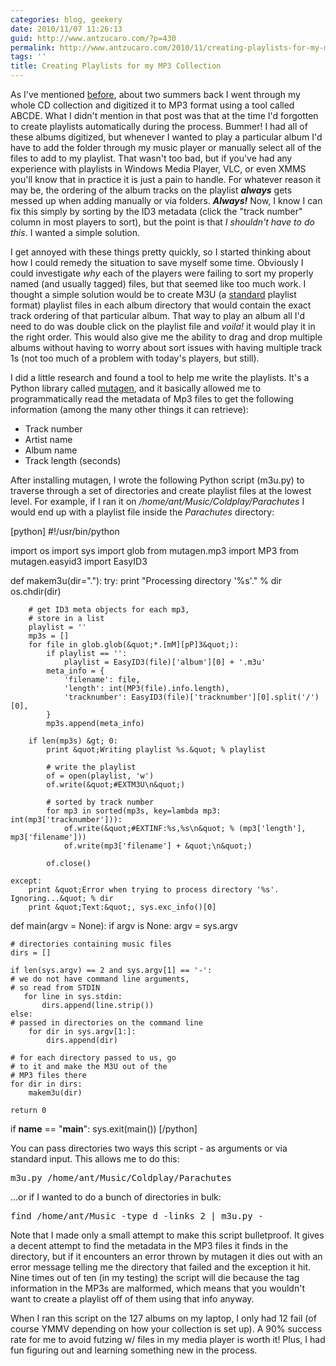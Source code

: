 ```yaml
---
categories: blog, geekery
date: 2010/11/07 11:26:13
guid: http://www.antzucaro.com/?p=430
permalink: http://www.antzucaro.com/2010/11/creating-playlists-for-my-mp3-collection/
tags: ''
title: Creating Playlists for my MP3 Collection
---
```

As I've mentioned <a href="http://www.antzucaro.com/2010/11/abcde-a-better-cd-encoder/">before</a>, about two summers back I went through my whole CD collection and digitized it to MP3 format using a tool called ABCDE. What I didn't mention in that post was that at the time I'd forgotten to create playlists automatically during the process. Bummer! I had all of these albums digitized, but whenever I wanted to play a particular album I'd have to add the folder through my music player or manually select all of the files to add to my playlist. That wasn't too bad, but if you've had any experience with playlists in Windows Media Player, VLC, or even XMMS you'll know that in practice it is just a pain to handle. For whatever reason it may be, the ordering of the album tracks on the playlist <em><strong>always</strong></em> gets messed up when adding manually or via folders. <em><strong>Always!</strong></em> Now, I know I can fix this simply by sorting by the ID3 metadata (click the "track number" column in most players to sort), but the point is that <em>I shouldn't have to do this</em>. I wanted a simple solution.

I get annoyed with these things pretty quickly, so I started thinking about how I could remedy the situation to save myself some time. Obviously I could investigate <em>why </em>each of the players were failing to sort my properly named (and usually tagged) files, but that seemed like too much work. I thought a simple solution would be to create M3U (a <a href="http://www.google.com/url?sa=t&amp;source=web&amp;cd=1&amp;ved=0CBwQFjAA&amp;url=http%3A%2F%2Fen.wikipedia.org%2Fwiki%2FM3U&amp;rct=j&amp;q=m3u&amp;ei=sMnWTOWRFMP-8AaXnPmZBg&amp;usg=AFQjCNHVxaaNTKNnCiADQmd33edsMs0o4A&amp;sig2=OU39DvcsU8FPv3XmFXfiiQ&amp;cad=rja">standard</a> playlist format) playlist files in each album directory that would contain the exact track ordering of that particular album. That way to play an album all I'd need to do was double click on the playlist file and <em>voila!</em> it would play it in the right order. This would also give me the ability to drag and drop multiple albums without having to worry about sort issues with having multiple track 1s (not too much of a problem with today's players, but still).

I did a little research and found a tool to help me write the playlists. It's a Python library called <a href="http://www.google.com/url?sa=t&amp;source=web&amp;cd=1&amp;ved=0CBkQFjAA&amp;url=http%3A%2F%2Fcode.google.com%2Fp%2Fmutagen%2F&amp;rct=j&amp;q=mutagen&amp;ei=FsvWTPb9IoT48AblrMjYDA&amp;usg=AFQjCNHzts_jR6qh9C_NtJi1COJQEfqHWQ&amp;sig2=eoawYstMNOwkQafn61uG1g&amp;cad=rja">mutagen</a>, and it basically allowed me to programmatically read the metadata of Mp3 files to get the following information (among the many other things it can retrieve):
<ul>
	<li>Track number</li>
	<li>Artist name</li>
	<li>Album name</li>
	<li>Track length (seconds)</li>
</ul>
After installing mutagen, I wrote the following Python script (m3u.py) to traverse through a set of directories and create playlist files at the lowest level. For example, if I ran it on <em>/home/ant/Music/Coldplay/Parachutes</em> I would end up with a playlist file inside the <em>Parachutes</em> directory:

[python]
#!/usr/bin/python

import os
import sys
import glob
from mutagen.mp3 import MP3
from mutagen.easyid3 import EasyID3

def makem3u(dir=&quot;.&quot;):
    try:
        print &quot;Processing directory '%s'.&quot; % dir
        os.chdir(dir)

        # get ID3 meta objects for each mp3,
        # store in a list
        playlist = ''
        mp3s = []
        for file in glob.glob(&quot;*.[mM][pP]3&quot;):
            if playlist == '':
                playlist = EasyID3(file)['album'][0] + '.m3u'
            meta_info = {
                'filename': file,
                'length': int(MP3(file).info.length),
                'tracknumber': EasyID3(file)['tracknumber'][0].split('/')[0],
            }
            mp3s.append(meta_info)

        if len(mp3s) &gt; 0:
            print &quot;Writing playlist %s.&quot; % playlist

            # write the playlist
            of = open(playlist, 'w')
            of.write(&quot;#EXTM3U\n&quot;)

            # sorted by track number
            for mp3 in sorted(mp3s, key=lambda mp3: int(mp3['tracknumber'])):
                of.write(&quot;#EXTINF:%s,%s\n&quot; % (mp3['length'], mp3['filename']))
                of.write(mp3['filename'] + &quot;\n&quot;)

            of.close()

    except:
        print &quot;Error when trying to process directory '%s'. Ignoring...&quot; % dir
        print &quot;Text:&quot;, sys.exc_info()[0]

def main(argv = None):
    if argv is None:
        argv = sys.argv

    # directories containing music files
    dirs = []

    if len(sys.argv) == 2 and sys.argv[1] == '-':
    # we do not have command line arguments,
    # so read from STDIN
       for line in sys.stdin:
           dirs.append(line.strip())
    else:
    # passed in directories on the command line
        for dir in sys.argv[1:]:
            dirs.append(dir)

    # for each directory passed to us, go
    # to it and make the M3U out of the
    # MP3 files there
    for dir in dirs:
        makem3u(dir)

    return 0

if __name__ == &quot;__main__&quot;:
    sys.exit(main())
[/python]

You can pass directories two ways this script - as arguments or via standard input. This allows me to do this:

<pre class="brush:bash;">m3u.py /home/ant/Music/Coldplay/Parachutes</pre>

...or if I wanted to do a bunch of directories in bulk:

<pre class="brush:bash;">find /home/ant/Music -type d -links 2 | m3u.py - </pre>

Note that I made only a small attempt to make this script bulletproof. It gives a decent attempt to find the metadata in the MP3 files it finds in the directory, but if it encounters an error thrown by mutagen it dies out with an error message telling me the directory that failed and the exception it hit. Nine times out of ten (in my testing) the script will die because the tag information in the MP3s are malformed, which means that you wouldn't want to create a playlist off of them using that info anyway.

When I ran this script on the 127 albums on my laptop, I only had 12 fail (of course YMMV depending on how your collection is set up). A 90% success rate for me to avoid futzing w/ files in my media player is worth it! Plus, I had fun figuring out and learning something new in the process.